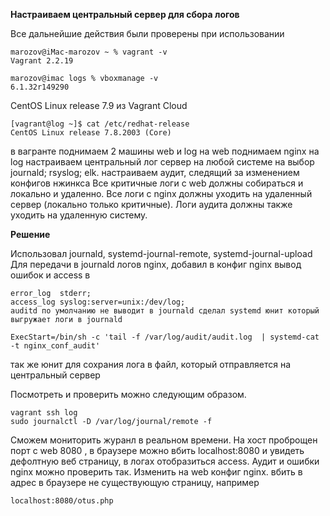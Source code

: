 **Настраиваем центральный сервер для сбора логов**

Все дальнейшие действия были проверены при использовании
```
marozov@iMac-marozov ~ % vagrant -v
Vagrant 2.2.19
```
```
marozov@imac logs % vboxmanage -v
6.1.32r149290
```
CentOS Linux release 7.9 из Vagrant Cloud
```
[vagrant@log ~]$ cat /etc/redhat-release
CentOS Linux release 7.8.2003 (Core)
```

в вагранте поднимаем 2 машины web и log
на web поднимаем nginx
на log настраиваем центральный лог сервер на любой системе на выбор
journald;
rsyslog;
elk.
настраиваем аудит, следящий за изменением конфигов нжинкса
Все критичные логи с web должны собираться и локально и удаленно. 
Все логи с nginx должны уходить на удаленный сервер (локально только критичные). 
Логи аудита должны также уходить на удаленную систему.

**Решение**

Использовал journald, systemd-journal-remote, systemd-journal-upload Для передачи в journald логов nginx, добавил в конфиг nginx вывод ошибок и access в
```
error_log  stderr;
access_log syslog:server=unix:/dev/log;
auditd по умолчанию не выводит в journald сделал systemd юнит который выгружает логи в journald
```

```
ExecStart=/bin/sh -c 'tail -f /var/log/audit/audit.log  | systemd-cat -t nginx_conf_audit'
```
так же юнит для сохрания лога в файл, который отправляется на центральный сервер

Посмотреть и проверить можно следующим образом.
```
vagrant ssh log
sudo journalctl -D /var/log/journal/remote -f
```
Сможем мониторить журанл в реальном времени. На хост проброщен порт с web 8080 , в браузере можно вбить localhost:8080 и увидеть дефолтную веб страницу, в логах отобразиться access. Аудит и ошибки nginx можно проверить так. Изменить на web конфиг nginx. вбить в адрес в браузере не существующую страницу, например

```
localhost:8080/otus.php
```
